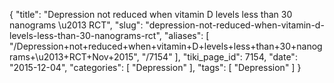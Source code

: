 {
    "title": "Depression not reduced when vitamin D levels less than 30 nanograms \u2013 RCT",
    "slug": "depression-not-reduced-when-vitamin-d-levels-less-than-30-nanograms-rct",
    "aliases": [
        "/Depression+not+reduced+when+vitamin+D+levels+less+than+30+nanograms+\u2013+RCT+Nov+2015",
        "/7154"
    ],
    "tiki_page_id": 7154,
    "date": "2015-12-04",
    "categories": [
        "Depression"
    ],
    "tags": [
        "Depression"
    ]
}